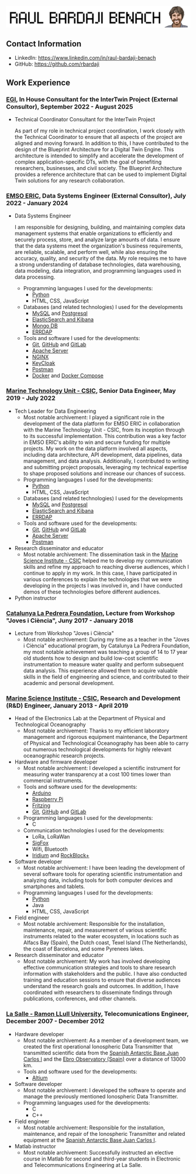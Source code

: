 ![Header Image](img/yo_letras.png)

## Contact Information

- LinkedIn: <a href="https://www.linkedin.com/in/raul-bardaji-benach/" target="_blank">https://www.linkedin.com/in/raul-bardaji-benach</a>
- GitHub: <a href="https://github.com/rbardaji" target="_blank">https://github.com/rbardaji</a>

## Work Experience

### <a href="https://www.egi.eu/" target="_blank">EGI</a>, In House Consultant for the InterTwin Project (External Consultor), September 2022 - August 2025

- Technical Coordinator Consultant for the InterTwin Project

    As part of my role in technical project coordination, I work closely with the Technical Coordinator to ensure that all aspects of the project are aligned and moving forward. In addition to this, I have contributed to the design of the Blueprint Architecture for a Digital Twin Engine. This architecture is intended to simplify and accelerate the development of complex application-specific DTs, with the goal of benefiting researchers, businesses, and civil society. The Blueprint Architecture provides a reference architecture that can be used to implement Digital Twin solutions for any research collaboration.


### <a href="https://emso.eu/" target="_blank">EMSO ERIC</a>, Data Systems Engineer (External Consultor), July 2022 - January 2024

- Data Systems Engineer

    I am responsible for designing, building, and maintaining complex data management systems that enable organizations to efficiently and securely process, store, and analyze large amounts of data. I ensure that the data systems meet the organization's business requirements, are reliable, scalable, and perform well, while also ensuring the accuracy, quality, and security of the data. My role requires me to have a strong understanding of database technologies, data warehousing, data modeling, data integration, and programming languages used in data processing.
    - Programming languages I used for the developments:
        - <a href="https://www.python.org/" target="_blank">Python</a>
        - HTML, CSS, JavaScript
    - Databases (and related technologies) I used for the developments
        - <a href="https://www.mysql.com/" target="_blank">MySQL</a> and <a href="https://www.postgresql.org/" target="_blank">Postgresql</a>
        - <a href="https://www.elastic.co/" target="_blank">ElasticSearch and Kibana</a>
        - <a href="https://www.mongodb.com/" target="_blank">Mongo DB</a>
        - <a href="https://opendap.co-ops.nos.noaa.gov/erddap/index.html" target="_blank">ERRDAP</a>
    - Tools and software I used for the developments:
        - <a href="https://git-scm.com/" target="_blank">Git</a>, <a href="https://github.com/" target="_blank">GitHub</a> and <a href="https://gitlab.com/" target="_blank">GitLab</a>
        - <a href="https://httpd.apache.org/" target="_blank">Apache Server</a>
        - <a href="https://nginx.org" target="_blank">NGINX</a>
        - <a href="https://www.keycloak.org/" target="_blank">KeyCloak</a>
        - <a href="https://www.postman.com/" target="_blank">Postman</a>
        - <a href="https://www.docker.com/" target="_blank">Docker</a> and <a href="https://docs.docker.com/compose/" target="_blank">Docker Compose</a>


### <a href="http://www.utm.csic.es/" target="_blank">Marine Technology Unit - CSIC</a>, Senior Data Engineer, May 2019 - July 2022

- Tech Leader for Data Engineering
    - Most notable archivement: I played a significant role in the development of the data platform for EMSO ERIC in collaboration with the Marine Technology Unit - CSIC, from its inception through to its successful implementation. This contribution was a key factor in EMSO ERIC's ability to win and secure funding for multiple projects. My work on the data platform involved all aspects, including data architecture, API development, data pipelines, data management, and data analysis. Additionally, I contributed to writing and submitting project proposals, leveraging my technical expertise to shape proposed solutions and increase our chances of success.
    - Programming languages I used for the developments:
        - <a href="https://www.python.org/" target="_blank">Python</a>
        - HTML, CSS, JavaScript
    - Databases (and related technologies) I used for the developments
        - <a href="https://www.mysql.com/" target="_blank">MySQL</a> and <a href="https://www.postgresql.org/" target="_blank">Postgresql</a>
        - <a href="https://www.elastic.co/" target="_blank">ElasticSearch and Kibana</a>
        - <a href="https://opendap.co-ops.nos.noaa.gov/erddap/index.html" target="_blank">ERRDAP</a>
    - Tools and software used for the developments:
        - <a href="https://git-scm.com/" target="_blank">Git</a>, <a href="https://github.com/" target="_blank">GitHub</a> and <a href="https://gitlab.com/" target="_blank">GitLab</a>
        - <a href="https://httpd.apache.org/" target="_blank">Apache Server</a>
        - <a href="https://www.postman.com/" target="_blank">Postman</a>
- Research disseminator and educator
    - Most notable archivement: The dissemination task in the <a href="https://www.icm.csic.es/" target="_blank">Marine Science Institute - CSIC</a> helped me to develop my communication skills and refine my approach to reaching diverse audiences, which I continue to apply in my work. In this case, I have participated in various conferences to explain the technologies that we were developing in the projects I was involved in, and I have conducted demos of these technologies before different audiences.
- Python instructor

### <a href="https://www.fundaciocatalunya-lapedrera.com/" target="_blank">Catalunya La Pedrera Foundation</a>, Lecture from Workshop "Joves i Ciència", Juny 2017 - January 2018
    
- Lecture from Workshop "Joves i Ciència"
    - Most notable archivement: During my time as a teacher in the "Joves i Ciència" educational program, by Catalunya La Pedrera Foundation, my most notable achievement was teaching a group of 14 to 17 year old students how to design and build low-cost scientific instrumentation to measure water quality and perform subsequent data analysis. This experience allowed them to acquire valuable skills in the field of engineering and science, and contributed to their academic and personal development.

### <a href="https://www.icm.csic.es/" target="_blank">Marine Science Institute - CSIC</a>, Research and Development (R&D) Engineer, January 2013 - April 2019

- Head of the Electronics Lab at the Department of Physical and Technological Oceanography
    - Most notable archivement: Thanks to my efficient laboratory management and rigorous equipment maintenance, the Department of Physical and Technological Oceanography has been able to carry out numerous technological developments for highly relevant oceanographic research projects.
- Hardware and firmware developer
    - Most notable archivement: I developed a scientific instrument for measuring water transparency at a cost 100 times lower than commercial instruments.
    - Tools and software used for the developments:
        - <a href="https://www.arduino.cc/" target="_blank">Arduino</a>
        - <a href="https://www.raspberrypi.com/" target="_blank">Raspberry Pi</a>
        - <a href="https://fritzing.org/" target="_blank">Fritzing</a>
        - <a href="https://git-scm.com/" target="_blank">Git</a>, <a href="https://github.com/" target="_blank">GitHub</a> and <a href="https://gitlab.com/" target="_blank">GitLab</a>
    - Programming languages I used for the developments:
        - C
    - Communication technologies I used for the developments:
        - LoRa, LoRaWan
        - <a href="https://www.sigfox.com/" target="_blank">SigFox</a>
        - Wifi, Bluetooth
        - <a href="https://www.iridium.com/" target="_blank">Iridium</a> and <a href="https://www.iridium.com/products/rock-seven-rockblock-plus/" target="_blank">RockBlock+</a>
- Software developer
    - Most notable archivement: I have been leading the development of several software tools for operating scientific instrumentation and analyzing data, including tools for both computer devices and smartphones and tablets.
    - Programming languages I used for the developments:
        - <a href="https://www.python.org/" target="_blank">Python</a>
        - Java
        - HTML, CSS, JavaScript
- Field engineer
    - Most notable archivement: Responsible for the installation, maintenance, repair, and measurement of various scientific instruments related to the water ecosystem, in locations such as Alfacs Bay (Spain), the Dutch coast, Texel Island (The Netherlands), the coast of Barcelona, and some Pyrenees lakes.
- Research disseminator and educator
    - Most notable archivement: My work has involved developing effective communication strategies and tools to share research information with stakeholders and the public. I have also conducted training and education sessions to ensure that diverse audiences understand the research goals and outcomes. In addition, I have coordinated with researchers to disseminate findings through publications, conferences, and other channels.

### <a href="https://www.salleurl.edu/" target="_blank">La Salle - Ramon LLull University</a>, Telecomunications Engineer, December 2007 - December 2012

- Hardware developer
    - Most notable archivement: As a member of a development team, we created the first operational Ionospheric Data Transmitter that transmitted scientific data from the <a href="https://goo.gl/maps/YZjg64aatt1LY4Be7" target="_blank">Spanish Antarctic Base Juan Carlos I</a> and the <a href="https://goo.gl/maps/StAjEK6YRuqbgPTSA" target="_blank">Ebro Observatory (Spain)</a> over a distance of 13000 km.
    - Tools and software used for the developments:
        - <a href="https://www.altium.com/" target="_blank">Altium</a>
- Software developer
    - Most notable archivement: I developed the software to operate and manage the previously mentioned Ionospheric Data Transmitter.
    - Programming languages used for the developments:
        - C
        - C++
- Field engineer
    - Most notable archivement: Responsible for the installation, maintenance, and repair of the Ionospheric Transmitter and related equipment at the <a href="https://goo.gl/maps/YZjg64aatt1LY4Be7" target="_blank">Spanish Antarctic Base Juan Carlos I</a>.
- Matlab instructor
    - Most notable archivement: Successfully instructed an elective course in Matlab for second and third-year students in Electronic and Telecommunications Engineering at La Salle.
